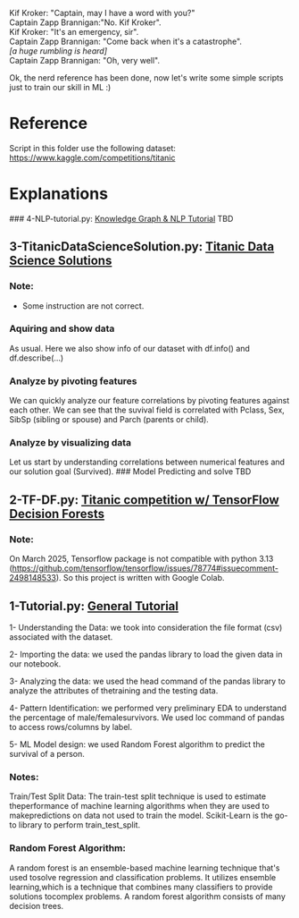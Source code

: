 
<p>Kif Kroker: "Captain, may I have a word with you?"<br>
Captain Zapp Brannigan:"No. Kif Kroker". <br>
Kif Kroker: "It's an emergency, sir". <br>
Captain Zapp Brannigan: "Come back when it's a catastrophe". <br>
<em>[a huge rumbling is heard]</em> <br>
Captain Zapp Brannigan: "Oh, very well".</p>


Ok, the nerd reference has been done, now let's write some simple scripts just to train our skill in ML :)

# Reference
Script in this folder use the following dataset:
https://www.kaggle.com/competitions/titanic

# Explanations

### 4-NLP-tutorial.py: [Knowledge Graph & NLP Tutorial](https://www.kaggle.com/code/pavansanagapati/knowledge-graph-nlp-tutorial-bert-spacy-nltk)
TBD



## 3-TitanicDataScienceSolution.py: [Titanic Data Science Solutions](https://www.kaggle.com/code/startupsci/titanic-data-science-solutions/notebook)

### Note:
- Some instruction are not correct.
### Aquiring and show data
As usual. Here we also show info of our dataset with df.info() and df.describe(...)
### Analyze by pivoting features
We can quickly analyze our feature correlations by pivoting features against each other.
We can see that the suvival field is correlated with Pclass, Sex, SibSp (sibling or spouse) and Parch (parents or child).
### Analyze by visualizing data
Let us start by understanding correlations between numerical features and our solution goal (Survived).
### Model Predicting and solve
TBD


## 2-TF-DF.py: [Titanic competition w/ TensorFlow Decision Forests](https://www.kaggle.com/code/gusthema/titanic-competition-w-tensorflow-decision-forests/comments)

### Note:
On March 2025, Tensorflow package is not compatible with python 3.13 (https://github.com/tensorflow/tensorflow/issues/78774#issuecomment-2498148533). So this project is written with Google Colab.

## 1-Tutorial.py: [General Tutorial](https://www.kaggle.com/code/alexisbcook/titanic-tutorial/notebook)

1- Understanding the Data: we took into consideration the file format (csv) associated with the dataset.

2- Importing the data: we used the pandas library to load the given data in our notebook.

3- Analyzing the data: we used the head command of the pandas library to analyze the attributes of thetraining and the testing data.

4- Pattern Identification: we performed very preliminary EDA to understand the percentage of male/femalesurvivors. We used loc command of pandas to access rows/columns by label.

5- ML Model design: we used Random Forest algorithm to predict the survival of a person.

### Notes:
Train/Test Split Data: The train-test split technique is used to estimate theperformance of machine learning   algorithms when they are used to makepredictions on data not used to train the model. Scikit-Learn is the go-to library to perform train_test_split.
### Random Forest Algorithm: 
A random forest is an ensemble-based machine learning technique that's used tosolve regression and classification problems. It utilizes ensemble learning,which is a technique that combines many classifiers to provide solutions tocomplex problems. A random forest algorithm consists of many decision trees.